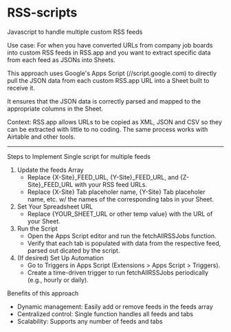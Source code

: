 # RSS-scripts
Javascript to handle multiple custom RSS feeds 

Use case: For when you have converted URLs from company job boards into custom RSS feeds in RSS.app and you want to extract specific data from each feed as JSONs into Sheets. 

This approach uses Google's Apps Script (//script.google.com) to directly pull the JSON data from each custom RSS.app URL into a Sheet built to receive it.

It ensures that the JSON data is correctly parsed and mapped to the appropriate columns in the Sheet.

Context: RSS.app allows URLs to be copied as XML, JSON and CSV so they can be extracted with little to no coding. The same process works with Airtable and other tools.

----------------------------------------------

Steps to Implement Single script for multiple feeds

1. Update the feeds Array
    - Replace {X-Site}_FEED_URL, {Y-Site}_FEED_URL, and {Z-Site}_FEED_URL with your RSS feed URLs.
    - Replace {X-Site} Tab placeholer name, {Y-Site} Tab placeholer name, etc. w/ the names of the corresponding tabs in your Sheet.
2. Set Your Spreadsheet URL
    - Replace {YOUR_SHEET_URL or other temp value} with the URL of your Sheet.
3. Run the Script
    - Open the Apps Script editor and run the fetchAllRSSJobs function.
    - Verify that each tab is populated with data from the respective feed, parsed out dicated by the script.
4. (If desired) Set Up Automation
    - Go to Triggers in Apps Script (Extensions > Apps Script > Triggers).
    - Create a time-driven trigger to run fetchAllRSSJobs periodically (e.g., hourly or daily).

Benefits of this approach
- Dynamic management: Easily add or remove feeds in the feeds array
- Centralized control: Single function handles all feeds and tabs
- Scalability: Supports any number of feeds and tabs
